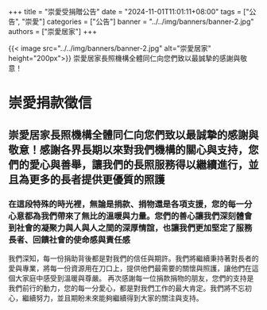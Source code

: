 +++
title = "崇愛受捐贈公告"
date = "2024-11-01T11:01:11+08:00"
tags = ["公告", "崇愛"]
categories = ["公告"]
banner = "../../img/banners/banner-2.jpg"
authors = ["崇愛居家"]
+++

{{< image src="../../img/banners/banner-2.jpg" alt="崇愛居家" height="200px">}}
崇愛居家長照機構全體同仁向您們致以最誠摯的感謝與敬意！
<!--more-->


# 崇愛捐款徵信

## 崇愛居家長照機構全體同仁向您們致以最誠摯的感謝與敬意！感謝各界長期以來對我們機構的關心與支持，您們的愛心與善舉，讓我們的長照服務得以繼續進行，並且為更多的長者提供更優質的照護

### 在這段特殊的時光裡，無論是捐款、捐物還是各項支援，您的每一分心意都為我們帶來了無比的溫暖與力量。您們的善心讓我們深刻體會到社會的凝聚力與人與人之間的深厚情誼，也讓我們更加堅定了服務長者、回饋社會的使命感與責任感

我們深知，每一份捐助背後都是對我們的信任與期許。我們將繼續秉持著對長者的愛與專業，將每一份資源用在刀口上，提供他們最需要的關懷與照護，讓他們在這個大家庭中感受到溫暖與尊嚴。
再次感謝每一位捐款捐物的朋友，您們的支持是我們前行的動力，您的每一分愛心，都是對我們工作的最大肯定。我們將不忘初心，繼續努力，並且期盼未來能夠繼續得到大家的關注與支持。





